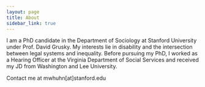 ```yaml
---
layout: page
title: About
sidebar_link: true
---
```


<p>I am a PhD candidate in the Department of Sociology at Stanford University under Prof. David Grusky. My interests lie in disability and the intersection between legal systems and inequality. Before pursuing my PhD, I worked as a Hearing Officer at the Virginia Department of Social Services and received my JD from Washington and Lee University.</p>
<p>Contact me at mwhuhn[at]stanford.edu</p>